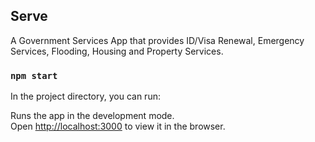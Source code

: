
## Serve

A Government Services App that provides ID/Visa Renewal, Emergency Services, Flooding, Housing and Property Services.


### `npm start`

In the project directory, you can run:

Runs the app in the development mode.<br>
Open [http://localhost:3000](http://localhost:3000) to view it in the browser.

